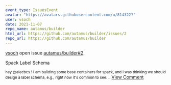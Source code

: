 ```yaml
---
event_type: IssuesEvent
avatar: "https://avatars.githubusercontent.com/u/814322?"
user: vsoch
date: 2021-11-07
repo_name: autamus/builder
html_url: https://github.com/autamus/builder/issues/2
repo_url: https://github.com/autamus/builder
---
```


<a href='https://github.com/vsoch' target='_blank'>vsoch</a> open issue <a href='https://github.com/autamus/builder/issues/2' target='_blank'>autamus/builder#2</a>.

<p>Spack Label Schema</p><small>hey @alecbcs ! I am building some base containers for spack, and I was thinking we should design a label schema, e.g., right now it's common to see:...</small><a href='https://github.com/autamus/builder/issues/2' target='_blank'>View Comment</a>